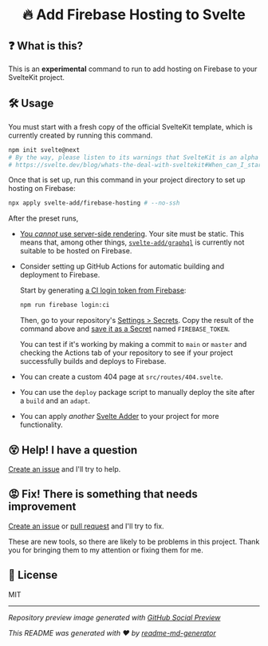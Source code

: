 <h1 align="center">🔥 Add Firebase Hosting to Svelte</h1>

## ❓ What is this?
This is an **experimental** command to run to add hosting on Firebase to your SvelteKit project.

## 🛠 Usage
You must start with a fresh copy of the official SvelteKit template, which is currently created by running this command.
```sh
npm init svelte@next
# By the way, please listen to its warnings that SvelteKit is an alpha project
# https://svelte.dev/blog/whats-the-deal-with-sveltekit#When_can_I_start_using_it
```

Once that is set up, run this command in your project directory to set up hosting on Firebase:
```sh
npx apply svelte-add/firebase-hosting # --no-ssh
```

After the preset runs,
* [You *cannot* use server-side rendering](https://github.com/svelte-add/firebase-hosting/issues/1). Your site must be static. This means that, among other things, [`svelte-add/graphql`](https://github.com/svelte-add/graphql) is currently not suitable to be hosted on Firebase.

* Consider setting up GitHub Actions for automatic building and deployment to Firebase.
  
  Start by generating [a CI login token from Firebase](https://firebase.google.com/docs/cli#cli-ci-systems):
  ```sh
  npm run firebase login:ci
  ```
  
  Then, go to your repository's [Settings > Secrets](https://docs.github.com/en/free-pro-team@latest/actions/reference/encrypted-secrets#creating-encrypted-secrets-for-a-repository). Copy the result of the command above and [save it as a Secret](https://docs.github.com/en/free-pro-team@latest/actions/reference/encrypted-secrets#creating-encrypted-secrets-for-a-repository) named `FIREBASE_TOKEN`.

  You can test if it's working by making a commit to `main` or `master` and checking the Actions tab of your repository to see if your project successfully builds and deploys to Firebase.

* You can create a custom 404 page at `src/routes/404.svelte`.

* You can use the `deploy` package script to manually deploy the site after a `build` and an `adapt`.

* You can apply *another* [Svelte Adder](https://github.com/svelte-add/svelte-adders) to your project for more functionality. 

## 😵 Help! I have a question
[Create an issue](https://github.com/svelte-add/firebase-hosting/issues/new) and I'll try to help.

## 😡 Fix! There is something that needs improvement
[Create an issue](https://github.com/svelte-add/firebase-hosting/issues/new) or [pull request](https://github.com/svelte-add/firebase-hosting/pulls) and I'll try to fix.

These are new tools, so there are likely to be problems in this project. Thank you for bringing them to my attention or fixing them for me.

## 📄 License
MIT

---

*Repository preview image generated with [GitHub Social Preview](https://social-preview.pqt.dev/)*

_This README was generated with ❤️ by [readme-md-generator](https://github.com/kefranabg/readme-md-generator)_
